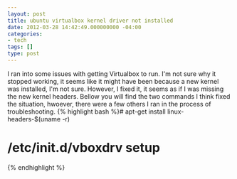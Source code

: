 ```yaml
---
layout: post
title: ubuntu virtualbox kernel driver not installed
date: 2012-03-28 14:42:49.000000000 -04:00
categories:
- tech
tags: []
type: post
---
```

I ran into some issues with getting Virtualbox to run. I'm not sure why it stopped working, it seems like it might have been because a new kernel was installed, I'm not sure. However, I fixed it, it seems as if I was missing the new kernel headers. Bellow you will find the two commands I think fixed the situation, hwoever, there were a few others I ran in the process of troubleshooting.
{% highlight bash %}# apt-get install linux-headers-$(uname -r)
# /etc/init.d/vboxdrv setup
{% endhighlight %}
